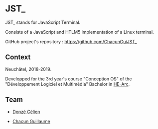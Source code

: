 # JST_

JST_ stands for JavaScript Terminal.

Consists of a JavaScript and HTLM5 implementation of a Linux terminal.

GitHub project's repository : https://github.com/ChacunGu/JST_

## Context

Neuchâtel, 2018-2019.

Developped for the 3rd year's course "Conception OS" of the "Développement Logiciel et Multimédia" Bachelor in [HE-Arc](https://www.he-arc.ch/ingenierie).

## Team

- [Donzé Célien](https://github.com/Lorkii)

- [Chacun Guillaume](https://github.com/ChacunGu)
